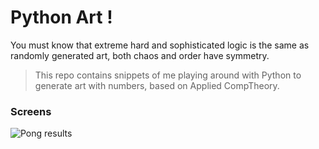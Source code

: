 # Python Art !
You must know that extreme hard and sophisticated logic is the same as randomly generated art, both chaos and order have symmetry. 

> This repo contains snippets of me playing around with Python to generate art with numbers, based on Applied CompTheory.

### Screens

![Pong results](results/results_pong.png)

